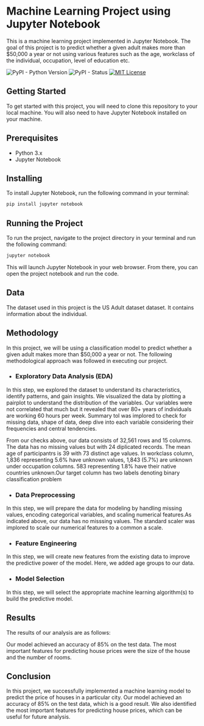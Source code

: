 # Machine Learning Project using Jupyter Notebook
This is a machine learning project implemented in Jupyter Notebook. The goal of this project is to predict whether a given adult makes more than 
$50,000 a year or not using various features such as the age, workclass of the individual, occupation, level of education etc. 

![PyPI - Python Version](https://img.shields.io/pypi/pyversions/pandas?style=for-the-badge) ![PyPI - Status](https://img.shields.io/pypi/status/pandas?style=for-the-badge) [![MIT License](https://img.shields.io/badge/License-MIT-green.svg?style=for-the-badge)](https://choosealicense.com/licenses/mit/)

## Getting Started

To get started with this project, you will need to clone this repository to your local machine. You will also need to have Jupyter Notebook installed on your machine.

## Prerequisites

- Python 3.x
- Jupyter Notebook

## Installing

To install Jupyter Notebook, run the following command in your terminal:
```bash
pip install jupyter notebook
```
## Running the Project

To run the project, navigate to the project directory in your terminal and run the following command:
```bash
jupyter notebook
```
This will launch Jupyter Notebook in your web browser. From there, you can open the project notebook and run the code.

## Data

The dataset used in this project is the US Adult dataset dataset. It contains information about the individual.

## Methodology

In this project, we will be using a classification model to predict whether a given adult makes more than 
$50,000 a year or not. The following methodological approach was followed in executing our project.

- ### Exploratory Data Analysis (EDA)
In this step, we explored the dataset to understand its characteristics, identify patterns, and gain insights. We visualized the data by plotting a pairplot to understand the distribution of the variables. Our variables were not correlated that much but it revealed that over 80+ years of individuals are working 60 hours per week. Summary tol was implored to check for missing data, shape of data, deep dive into each variable considering their frequencies and central tendencies.

From our checks above, our data consists of 32,561 rows and 15 columns. The data has no missing values but with 24 diplicated records. The mean age of participantrs is 39 with 73 distinct age values. In workclass column, 1,836 representing 5.6% have unknown values, 1,843 (5.7%) are unknown under occupation columns. 583 representing 1.8% have their native countries unknown.Our target column has two labels denoting binary classification problem

- ### Data Preprocessing
In this step, we will prepare the data for modeling by handling missing values, encoding categorical variables, and scaling numerical features.As indicated above, our data has no misssing values. The standard scaler was implored to scale our numerical features to a common a scale.

- ### Feature Engineering
In this step, we will create new features from the existing data to improve the predictive power of the model. Here, we added age groups to our data.

- ### Model Selection
In this step, we will select the appropriate machine learning algorithm(s) to build the predictive model. 

## Results

The results of our analysis are as follows:

Our model achieved an accuracy of 85% on the test data.
The most important features for predicting house prices were the size of the house and the number of rooms.
## Conclusion
In this project, we successfully implemented a machine learning model to predict the price of houses in a particular city. Our model achieved an accuracy of 85% on the test data, which is a good result. We also identified the most important features for predicting house prices, which can be useful for future analysis.
